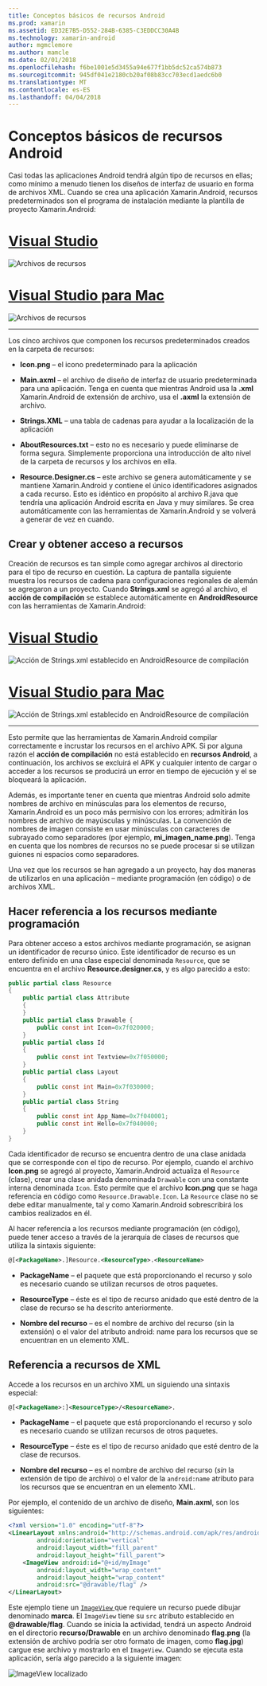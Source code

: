 ```yaml
---
title: Conceptos básicos de recursos Android
ms.prod: xamarin
ms.assetid: ED32E7B5-D552-284B-6385-C3EDDCC30A4B
ms.technology: xamarin-android
author: mgmclemore
ms.author: mamcle
ms.date: 02/01/2018
ms.openlocfilehash: f6be1001e5d3455a94e677f1bb5dc52ca574b873
ms.sourcegitcommit: 945df041e2180cb20af08b83cc703ecd1aedc6b0
ms.translationtype: MT
ms.contentlocale: es-ES
ms.lasthandoff: 04/04/2018
---
```

# <a name="android-resource-basics"></a>Conceptos básicos de recursos Android

Casi todas las aplicaciones Android tendrá algún tipo de recursos en ellas; como mínimo a menudo tienen los diseños de interfaz de usuario en forma de archivos XML. Cuando se crea una aplicación Xamarin.Android, recursos predeterminados son el programa de instalación mediante la plantilla de proyecto Xamarin.Android:

# <a name="visual-studiotabvswin"></a>[Visual Studio](#tab/vswin)

![Archivos de recursos](android-resource-basics-images/01-resource-files-vs.png)
 
# <a name="visual-studio-for-mactabvsmac"></a>[Visual Studio para Mac](#tab/vsmac)

![Archivos de recursos](android-resource-basics-images/01-resource-files-xs.png)
 
-----

Los cinco archivos que componen los recursos predeterminados creados en la carpeta de recursos:

-  **Icon.png** &ndash; el icono predeterminado para la aplicación

-  **Main.axml** &ndash; el archivo de diseño de interfaz de usuario predeterminada para una aplicación. Tenga en cuenta que mientras Android usa la **.xml** Xamarin.Android de extensión de archivo, usa el **.axml** la extensión de archivo.

-  **Strings.XML** &ndash; una tabla de cadenas para ayudar a la localización de la aplicación

-  **AboutResources.txt** &ndash; esto no es necesario y puede eliminarse de forma segura. Simplemente proporciona una introducción de alto nivel de la carpeta de recursos y los archivos en ella.

-  **Resource.Designer.cs** &ndash; este archivo se genera automáticamente y se mantiene Xamarin.Android y contiene el único identificadores asignados a cada recurso. Esto es idéntico en propósito al archivo R.java que tendría una aplicación Android escrita en Java y muy similares. Se crea automáticamente con las herramientas de Xamarin.Android y se volverá a generar de vez en cuando.


## <a name="creating-and-accessing-resources"></a>Crear y obtener acceso a recursos

Creación de recursos es tan simple como agregar archivos al directorio para el tipo de recurso en cuestión. La captura de pantalla siguiente muestra los recursos de cadena para configuraciones regionales de alemán se agregaron a un proyecto. Cuando **Strings.xml** se agregó al archivo, el **acción de compilación** se establece automáticamente en **AndroidResource** con las herramientas de Xamarin.Android:

# <a name="visual-studiotabvswin"></a>[Visual Studio](#tab/vswin)

![Acción de Strings.xml establecido en AndroidResource de compilación](android-resource-basics-images/02-build-action-vs.png)
 
# <a name="visual-studio-for-mactabvsmac"></a>[Visual Studio para Mac](#tab/vsmac)

![Acción de Strings.xml establecido en AndroidResource de compilación](android-resource-basics-images/02-build-action-xs.png)
 
-----
 

Esto permite que las herramientas de Xamarin.Android compilar correctamente e incrustar los recursos en el archivo APK. Si por alguna razón el **acción de compilación** no está establecido en **recursos Android**, a continuación, los archivos se excluirá el APK y cualquier intento de cargar o acceder a los recursos se producirá un error en tiempo de ejecución y el se bloqueará la aplicación.

Además, es importante tener en cuenta que mientras Android solo admite nombres de archivo en minúsculas para los elementos de recurso, Xamarin.Android es un poco más permisivo con los errores; admitirán los nombres de archivo de mayúsculas y minúsculas. La convención de nombres de imagen consiste en usar minúsculas con caracteres de subrayado como separadores (por ejemplo, **mi\_imagen\_name.png**). Tenga en cuenta que los nombres de recursos no se puede procesar si se utilizan guiones ni espacios como separadores.

Una vez que los recursos se han agregado a un proyecto, hay dos maneras de utilizarlos en una aplicación &ndash; mediante programación (en código) o de archivos XML.


## <a name="referencing-resources-programmatically"></a>Hacer referencia a los recursos mediante programación

Para obtener acceso a estos archivos mediante programación, se asignan un identificador de recurso único. Este identificador de recurso es un entero definido en una clase especial denominada `Resource`, que se encuentra en el archivo **Resource.designer.cs**, y es algo parecido a esto:

```csharp
public partial class Resource
{
    public partial class Attribute
    {
    }
    public partial class Drawable {
        public const int Icon=0x7f020000;
    }
    public partial class Id
    {
        public const int Textview=0x7f050000;
    }
    public partial class Layout
    {
        public const int Main=0x7f030000;
    }
    public partial class String
    {
        public const int App_Name=0x7f040001;
        public const int Hello=0x7f040000;
    }
}
```

Cada identificador de recurso se encuentra dentro de una clase anidada que se corresponde con el tipo de recurso. Por ejemplo, cuando el archivo **Icon.png** se agregó al proyecto, Xamarin.Android actualiza el `Resource` (clase), crear una clase anidada denominada `Drawable` con una constante interna denominada `Icon`.
Esto permite que el archivo **Icon.png** que se haga referencia en código como `Resource.Drawable.Icon`. La `Resource` clase no se debe editar manualmente, tal y como Xamarin.Android sobrescribirá los cambios realizados en él.

Al hacer referencia a los recursos mediante programación (en código), puede tener acceso a través de la jerarquía de clases de recursos que utiliza la sintaxis siguiente:

```xml
@[<PackageName>.]Resource.<ResourceType>.<ResourceName>
```

-  **PackageName** &ndash; el paquete que está proporcionando el recurso y solo es necesario cuando se utilizan recursos de otros paquetes.

-  **ResourceType** &ndash; éste es el tipo de recurso anidado que esté dentro de la clase de recurso se ha descrito anteriormente.

-  **Nombre del recurso** &ndash; es el nombre de archivo del recurso (sin la extensión) o el valor del atributo android: name para los recursos que se encuentran en un elemento XML.


## <a name="referencing-resources-from-xml"></a>Referencia a recursos de XML

Accede a los recursos en un archivo XML un siguiendo una sintaxis especial:

```xml
@[<PackageName>:]<ResourceType>/<ResourceName>.
```

-  **PackageName** &ndash; el paquete que está proporcionando el recurso y solo es necesario cuando se utilizan recursos de otros paquetes.

-  **ResourceType** &ndash; éste es el tipo de recurso anidado que esté dentro de la clase de recursos.

-  **Nombre del recurso** &ndash; es el nombre de archivo del recurso (*sin* la extensión de tipo de archivo) o el valor de la `android:name` atributo para los recursos que se encuentran en un elemento XML.

Por ejemplo, el contenido de un archivo de diseño, **Main.axml**, son los siguientes:

```xml
<?xml version="1.0" encoding="utf-8"?>
<LinearLayout xmlns:android="http://schemas.android.com/apk/res/android"
        android:orientation="vertical"
        android:layout_width="fill_parent"
        android:layout_height="fill_parent">
    <ImageView android:id="@+id/myImage"
        android:layout_width="wrap_content"
        android:layout_height="wrap_content"
        android:src="@drawable/flag" />
</LinearLayout>
```

Este ejemplo tiene un [ `ImageView` ](https://developer.xamarin.com/recipes/android/controls/imageview) que requiere un recurso puede dibujar denominado **marca**. El `ImageView` tiene su `src` atributo establecido en **@drawable/flag**. Cuando se inicia la actividad, tendrá un aspecto Android en el directorio **recurso/Drawable** en un archivo denominado **flag.png** (la extensión de archivo podría ser otro formato de imagen, como **flag.jpg**) cargue ese archivo y mostrarlo en el `ImageView`.
Cuando se ejecuta esta aplicación, sería algo parecido a la siguiente imagen:

![ImageView localizado](android-resource-basics-images/03-localized-screenshot.png)

